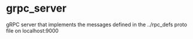 # grpc_server

gRPC server that implements the messages defined in the ../rpc_defs proto file on localhost:9000

